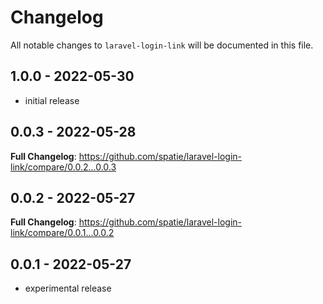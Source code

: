 # Changelog

All notable changes to `laravel-login-link` will be documented in this file.

## 1.0.0 - 2022-05-30

- initial release

## 0.0.3 - 2022-05-28

**Full Changelog**: https://github.com/spatie/laravel-login-link/compare/0.0.2...0.0.3

## 0.0.2 - 2022-05-27

**Full Changelog**: https://github.com/spatie/laravel-login-link/compare/0.0.1...0.0.2

## 0.0.1 - 2022-05-27

- experimental release
